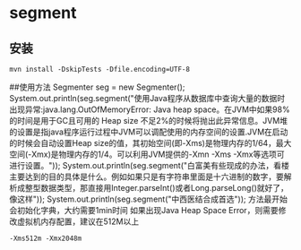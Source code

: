 # segment
## 安装
    mvn install -DskipTests -Dfile.encoding=UTF-8
##使用方法
    Segmenter seg = new Segmenter();
    System.out.println(seg.segment("使用Java程序从数据库中查询大量的数据时出现异常:java.lang.OutOfMemoryError: Java heap space。在JVM中如果98%的时间是用于GC且可用的 Heap size 不足2%的时候将抛出此异常信息。JVM堆的设置是指java程序运行过程中JVM可以调配使用的内存空间的设置.JVM在启动的时候会自动设置Heap size的值，其初始空间(即-Xms)是物理内存的1/64，最大空间(-Xmx)是物理内存的1/4。可以利用JVM提供的-Xmn -Xms -Xmx等选项可进行设置。"));
    System.out.println(seg.segment("白富美有些现成的办法，看楼主要达到的目的具体是什么。例如如果只是有字符串里面是十六进制的数字，要解析成整型数据类型，那直接用Integer.parseInt()或者Long.parseLong()就好了，像这样"));
    System.out.println(seg.segment("中西医结合成首选"));
方法最开始会初始化字典，大约需要1min时间
如果出现Java Heap Space Error，则需要修改虚拟机内存配置，建议在512M以上

    -Xms512m -Xmx2048m
